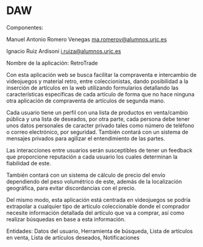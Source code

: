 # DAW
Componentes:

Manuel Antonio Romero Venegas  ma.romerov@alumnos.urjc.es

Ignacio Ruiz Ardisoni          i.ruiza@alumnos.urjc.es

Nombre de la aplicación: RetroTrade

Con esta aplicación web se busca facilitar la compraventa e intercambio de videojuegos y material retro, entre coleccionistas, 
dando posibilidad a la inserción de artículos en la web utilizando formularios detallando las características específicas de cada
artículo de forma que no hace ninguna otra aplicación de compraventa de artículos de segunda mano.

Cada usuario tiene un perfil con una lista de productos en venta/cambio pública y una lista de deseados, por otra parte, cada persona
debe tener unos datos personales de caracter privado tales como número de teléfono o correo electrónico, por seguridad. También
contará con un sistema de mensajes privados para agilizar el entendimiento de las partes.

Las interacciones entre usuarios serán susceptibles de tener un feedback que proporcione reputación a cada usuario los cuales
determinan la fiabilidad de este.

También contará con un sistema de cálculo de precio del envío dependiendo del peso volumétrico de este, además de la localización
geográfica, para evitar discordancias con el precio.

Del mismo modo, esta aplicación está centrada en videojuegos se podría extrapolar a cualquier tipo de artículo coleccionable donde el comprador necesite información detallada del artículo que va a comprar, así como realizar búsquedas en base a esta información.

Entidades: Datos del usuario, Herramienta de búsqueda, Lista de artículos en venta, Lista de artículos deseados, Notificaciones


